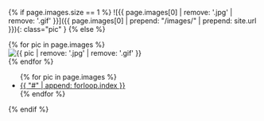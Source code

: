 {% if page.images.size == 1 %}
  ![{{ page.images[0] | remove: '.jpg' | remove: '.gif' }}]({{ page.images[0] | prepend: "/images/" | prepend: site.url }}){: class="pic" }
{% else %}
  <div class="bunch pic">
  {% for pic in page.images %}
    <div class="area {{ pic | remove: '.jpg' | remove: '.gif' }}{% unless forloop.first %} hid{% endunless %}">
      <img src="{{ pic | prepend: "/images/" | prepend: site.url }}" alt="{{ pic | remove: '.jpg' | remove: '.gif' }}">
    </div>
  {% endfor %}
    <ul class="pagenav" style="border-bottom: none;">
      {% for pic in page.images %}
      <li class="internal{% if forloop.first %} active{% endif %}"><a href="#" class="{{ pic | remove: '.jpg' | remove: '.gif' }}">{{ "#" | append: forloop.index }}</a></li>
      {% endfor %}
    </ul>
  </div>
{% endif %}
